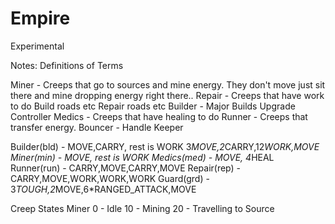 # Empire
Experimental

Notes:
	Definitions of Terms

Miner - Creeps that go to sources and mine energy.  They don't move just sit there and mine dropping energy right there..
Repair - Creeps that have work to do
	Build roads etc
	Repair roads etc
Builder - 
	Major Builds
	Upgrade Controller
Medics - Creeps that have healing to do
Runner - Creeps that transfer energy.
Bouncer - Handle Keeper

Builder(bld) - MOVE,CARRY, rest is WORK
				3*MOVE,2*CARRY,12*WORK,MOVE
Miner(min) - MOVE, rest is WORK
Medics(med) - MOVE, 4*HEAL
Runner(run) - CARRY,MOVE,CARRY,MOVE
Repair(rep) - CARRY,MOVE,WORK,WORK,WORK
Guard(grd) - 3*TOUGH,2*MOVE,6*RANGED_ATTACK,MOVE

Creep States Miner
0 - Idle
10 - Mining
20 - Travelling to Source
